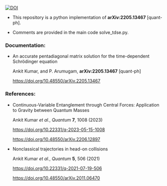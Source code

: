 [![DOI](https://zenodo.org/badge/476664668.svg)](https://zenodo.org/badge/latestdoi/476664668)

* This repository is a python implementation of	**arXiv:2205.13467** [quant-ph].

* Comments are provided in the main code solve_tdse.py.


### Documentation:

* An accurate pentadiagonal matrix solution for the time-dependent Schrödinger equation

    Ankit Kumar, and  P. Arumugam,	**arXiv:2205.13467** [quant-ph]

    https://doi.org/10.48550/arXiv.2205.13467
    

### References:


* Continuous-Variable Entanglement through Central Forces: Application to Gravity between Quantum Masses

    Ankit Kumar *et al.*, *Quantum* **7**, 1008 (2023)

    https://doi.org/10.22331/q-2023-05-15-1008
    
    https://doi.org/10.48550/arXiv.2206.12897
   
   

* Nonclassical trajectories in head-on collisions
    
    Ankit Kumar *et al.*, *Quantum* **5**, 506 (2021)

    https://doi.org/10.22331/q-2021-07-19-506
    
    https://doi.org/10.48550/arXiv.2011.06470
